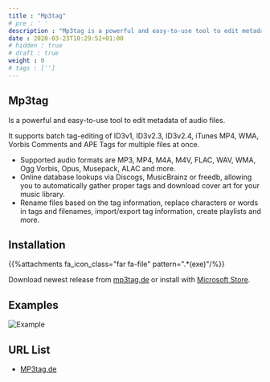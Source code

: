 ```yaml
---
title : "Mp3tag"
# pre : ' '
description : "Mp3tag is a powerful and easy-to-use tool to edit metadata of audio files."
date : 2020-03-23T10:29:52+01:00
# hidden : true
# draft : true
weight : 0
# tags : ['']
---
```


## Mp3tag

Is a powerful and easy-to-use tool to edit metadata of audio files.

It supports batch tag-editing of ID3v1, ID3v2.3, ID3v2.4, iTunes MP4, WMA, Vorbis Comments and APE Tags for multiple files at once.

* Supported audio formats are MP3, MP4, M4A, M4V, FLAC, WAV, WMA, Ogg Vorbis, Opus, Musepack, ALAC and more.
* Online database lookups via Discogs, MusicBrainz or freedb, allowing you to automatically gather proper tags and download cover art for your music library.
* Rename files based on the tag information, replace characters or words in tags and filenames, import/export tag information, create playlists and more.

## Installation

{{%attachments fa_icon_class="far fa-file" pattern=".*(exe)"/%}}

Download newest release from [mp3tag.de](https://www.mp3tag.de/en/download.html) or install with [Microsoft Store](https://www.microsoft.com/en-us/p/mp3tag/9nn77tcq1nc8).

## Examples

![Example](images/example.png)

## URL List

- [MP3tag.de](https://www.mp3tag.de/en/index.html)
